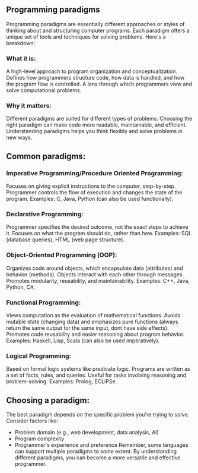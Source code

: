## Programming paradigms ##
Programming paradigms are essentially different approaches or styles of thinking about and structuring computer programs. Each paradigm offers a unique set of tools and techniques for solving problems. Here's a breakdown:

### What it is: ###

A high-level approach to program organization and conceptualization.
Defines how programmers structure code, how data is handled, and how the program flow is controlled.
A lens through which programmers view and solve computational problems.

### Why it matters: ###

Different paradigms are suited for different types of problems.
Choosing the right paradigm can make code more readable, maintainable, and efficient.
Understanding paradigms helps you think flexibly and solve problems in new ways.

## Common paradigms: ##

### Imperative Programming/Procedure Oriented Programming: ###

Focuses on giving explicit instructions to the computer, step-by-step.
Programmer controls the flow of execution and changes the state of the program.
Examples: C, Java, Python (can also be used functionally).

### Declarative Programming: ###

Programmer specifies the desired outcome, not the exact steps to achieve it.
Focuses on what the program should do, rather than how.
Examples: SQL (database queries), HTML (web page structure).

### Object-Oriented Programming (OOP): ###

Organizes code around objects, which encapsulate data (attributes) and behavior (methods).
Objects interact with each other through messages.
Promotes modularity, reusability, and maintainability.
Examples: C++, Java, Python, C#.

### Functional Programming: ###

Views computation as the evaluation of mathematical functions.
Avoids mutable state (changing data) and emphasizes pure functions (always return the same output for the same input, dont have side effects).
Promotes code reusability and easier reasoning about program behavior.
Examples: Haskell, Lisp, Scala (can also be used imperatively).

### Logical Programming: ###

Based on formal logic systems like predicate logic.
Programs are written as a set of facts, rules, and queries.
Useful for tasks involving reasoning and problem-solving.
Examples: Prolog, ECLiPSe.

## Choosing a paradigm: ##

The best paradigm depends on the specific problem you're trying to solve.
Consider factors like:
- Problem domain (e.g., web development, data analysis, AI)
- Program complexity
- Programmer's experience and preference
Remember, some languages can support multiple paradigms to some extent. By understanding different paradigms, you can become a more versatile and effective programmer.